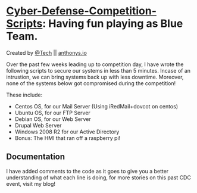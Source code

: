 # [Cyber-Defense-Competition-Scripts](http://anthonys.io/): Having fun playing as Blue Team.

Created by [@Tech](https://twitter.com/Tech) || [anthonys.io](http://anthonys.io)

Over the past few weeks leading up to competition day, I have wrote the following scripts to secure our systems in less than 5 minutes. Incase of an intrustion, we can bring systems back up with less downtime. Moreover, none of the systems below got compromised during the competition!

These include:
+ Centos OS, for our Mail Server (Using iRedMail+dovcot on centos)
+ Ubuntu OS, for our FTP Server
+ Debian OS, for our Web Server
+ Drupal Web Server
+ Windows 2008 R2 for our Active Directory
+ Bonus: The HMI that ran off a raspberry pi!

## Documentation

I have added comments to the code as it goes to give you a better understanding of what each line is doing, for more stories on this past CDC event, visit my blog!
